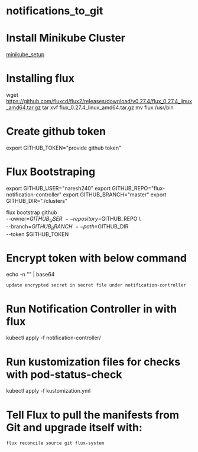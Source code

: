 # notifications_to_git

# Install Minikube Cluster
  [minikube_setup](https://github.com/Naresh240/kubernetes/blob/main/minikube-setup/README.md)
# Installing flux
  wget https://github.com/fluxcd/flux2/releases/download/v0.27.4/flux_0.27.4_linux_amd64.tar.gz 
  tar xvf flux_0.27.4_linux_amd64.tar.gz
  mv flux /usr/bin
# Create github token
  export GITHUB_TOKEN="provide github token"
# Flux Bootstraping
  export GITHUB_USER="naresh240"
  export GITHUB_REPO="flux-notification-controller"
  export GITHUB_BRANCH="master"
  export GITHUB_DIR="./clusters"
  
  flux bootstrap github \
      --owner=$GITHUB_USER \
      --repository=$GITHUB_REPO \  
      --branch=$GITHUB_BRANCH \
      --path=$GITHUB_DIR \
      --token $GITHUB_TOKEN
# Encrypt token with below command
  echo -n "<token>" | base64
  
````update encrypted secret in secret file under notification-controller````
# Run Notification Controller in with flux 
  kubectl apply -f notification-controller/
# Run kustomization files for checks with pod-status-check
  kubectl apply -f kustomization.yml
# Tell Flux to pull the manifests from Git and upgrade itself with:
    flux reconcile source git flux-system
